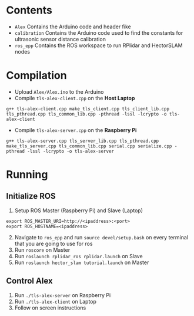 # Contents
- `Alex` Contains the Arduino code and header fike
- `calibration` Contains the Arduino code used to find the constants for ultrasonic sensor distance calibration
- `ros_epp` Contains the ROS workspace to run RPlidar and HectorSLAM nodes

# Compilation
- Upload `Alex/Alex.ino` to the Arduino
- Compile `tls-alex-client.cpp` on the **Host Laptop**
```
g++ tls-alex-client.cpp make_tls_client.cpp tls_client_lib.cpp tls_pthread.cpp tls_common_lib.cpp -pthread -lssl -lcrypto -o tls-alex-client
```
- Compile `tls-alex-server.cpp` on the **Raspberry Pi**
```
g++ tls-alex-server.cpp tls_server_lib.cpp tls_pthread.cpp make_tls_server.cpp tls_common_lib.cpp serial.cpp serialize.cpp -pthread -lssl -lcrypto -o tls-alex-server
```
# Running
## Initialize ROS
1. Setup ROS Master (Raspberry Pi) and Slave (Laptop) 
```
export ROS_MASTER_URI=http://<ipaddress>:<port>
export ROS_HOSTNAME=<ipaddress>
```
2. Navigate to `ros_epp` and run `source devel/setup.bash` on every terminal that you are going to use for ros
2. Run `roscore` on Master
3. Run `roslaunch rplidar_ros rplidar.launch` on Slave
4. Run `roslaunch hector_slam tutorial.launch` on Master

## Control Alex
1. Run `./tls-alex-server` on Raspberry Pi
2. Run `./tls-alex-client` on Laptop
3. Follow on screen instructions

